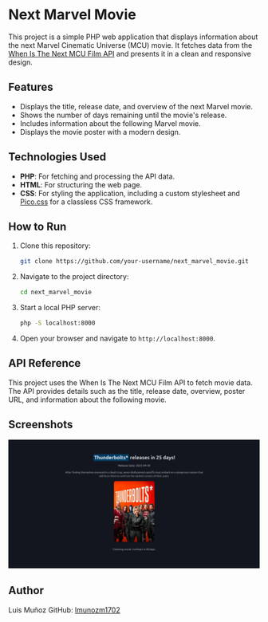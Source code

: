 # Next Marvel Movie

This project is a simple PHP web application that displays information about the next Marvel Cinematic Universe (MCU) movie. It fetches data from the [When Is The Next MCU Film API](https://whenisthenextmcufilm.com/api) and presents it in a clean and responsive design.

## Features

- Displays the title, release date, and overview of the next Marvel movie.
- Shows the number of days remaining until the movie's release.
- Includes information about the following Marvel movie.
- Displays the movie poster with a modern design.

## Technologies Used

- **PHP**: For fetching and processing the API data.
- **HTML**: For structuring the web page.
- **CSS**: For styling the application, including a custom stylesheet and [Pico.css](https://picocss.com/) for a classless CSS framework.

## How to Run

1. Clone this repository:
   ```bash
   git clone https://github.com/your-username/next_marvel_movie.git
   ```
2. Navigate to the project directory:
   ```bash
   cd next_marvel_movie
   ```
3. Start a local PHP server:
   ```bash
   php -S localhost:8000
   ```
4. Open your browser and navigate to `http://localhost:8000`.

## API Reference

This project uses the When Is The Next MCU Film API to fetch movie data. The API provides details such as the title, release date, overview, poster URL, and information about the following movie.

## Screenshots

<img alt="Screenshot of the application" src="image.png">

## Author

Luis Muñoz
GitHub: [lmunozm1702](https://github.com/lmunozm1702)
